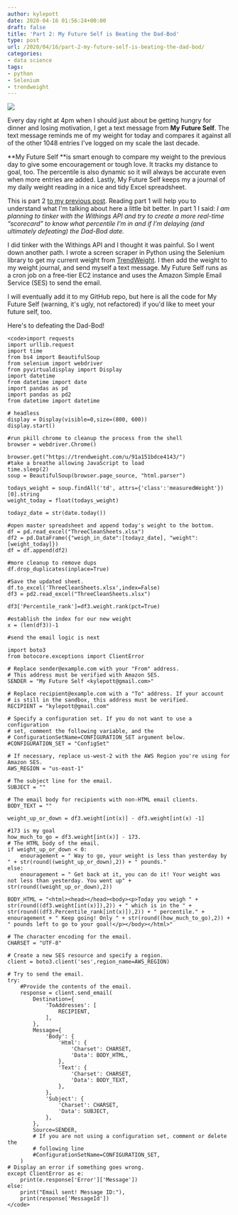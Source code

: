```yaml
---
author: kylepott
date: 2020-04-16 01:56:24+00:00
draft: false
title: 'Part 2: My Future Self is Beating the Dad-Bod'
type: post
url: /2020/04/16/part-2-my-future-self-is-beating-the-dad-bod/
categories:
- data science
tags:
- python
- Selenium
- trendweight
---
```



![](https://technicalagain.com/wp-content/uploads/2020/04/Screenshot-from-2020-04-15-20-46-13.png)






Every day right at 4pm when I should just about be getting hungry for dinner and losing motivation, I get a text message from **My Future Self**.  The text message reminds me of my weight for today and compares it against all of the other 1048 entries I've logged on my scale the last decade.







**My Future Self **is smart enough to compare my weight to the previous day to give some encouragement or tough love.  It tracks my distance to goal, too.  The percentile is also dynamic so it will always be accurate even when more entries are added.  Lastly, My Future Self keeps my a journal of my daily weight reading in a nice and tidy Excel spreadsheet.







This is part 2 [to my previous post](https://technicalagain.com/2020/04/14/according-to-facebook-i-will-have-a-dad-bod-on-june-28-2021/).  Reading part 1 will help you to understand what I'm talking about here a little bit better. In part 1 I said: _I am planning to tinker with the Withings API and try to create a more real-time “scorecard” to know what percentile I’m in and if I’m delaying (and ultimately defeating) the Dad-Bod date._







I did tinker with the Withings API and I thought it was painful.  So I went down another path.  I wrote a screen scraper in Python using the Selenium library to get my current weight from [TrendWeight](https://trendweight.com/dashboard/). I then add the weight to my weight journal, and send myself a text message.  My Future Self runs as a cron job on a free-tier EC2 instance and uses the Amazon Simple Email Service (SES) to send the email. 







I will eventually add it to my GitHub repo, but here is all the code for My Future Self (warning, it's ugly, not refactored) if you'd like to meet your future self, too.







Here's to defeating the Dad-Bod!






    
    <code>import requests
    import urllib.request
    import time
    from bs4 import BeautifulSoup
    from selenium import webdriver
    from pyvirtualdisplay import Display
    import datetime
    from datetime import date
    import pandas as pd
    import pandas as pd2
    from datetime import datetime
    
    # headless
    display = Display(visible=0,size=(800, 600))
    display.start()
    
    #run pkill chrome to cleanup the process from the shell
    browser = webdriver.Chrome()
    
    browser.get("https://trendweight.com/u/91a151bdce4143/")
    #take a breathe allowing JavaScript to load
    time.sleep(2)
    soup = BeautifulSoup(browser.page_source, "html.parser")
    
    todays_weight = soup.findAll('td', attrs={'class':'measuredWeight'})[0].string
    weight_today = float(todays_weight)
    
    todayz_date = str(date.today())
    
    #open master spreadsheet and append today's weight to the bottom.
    df = pd.read_excel("ThreeCleanSheets.xlsx")
    df2 = pd.DataFrame({"weigh_in_date":[todayz_date], "weight":[weight_today]}) 
    df = df.append(df2)
    
    #more cleanup to remove dups
    df.drop_duplicates(inplace=True)
    
    #Save the updated sheet.
    df.to_excel('ThreeCleanSheets.xlsx',index=False)
    df3 = pd2.read_excel("ThreeCleanSheets.xlsx")
    
    df3['Percentile_rank']=df3.weight.rank(pct=True)
    
    #establish the index for our new weight
    x = (len(df3))-1
    
    #send the email logic is next
    
    import boto3
    from botocore.exceptions import ClientError
    
    # Replace sender@example.com with your "From" address.
    # This address must be verified with Amazon SES.
    SENDER = "My Future Self <kylepott@gmail.com>"
    
    # Replace recipient@example.com with a "To" address. If your account 
    # is still in the sandbox, this address must be verified.
    RECIPIENT = "kylepott@gmail.com"
    
    # Specify a configuration set. If you do not want to use a configuration
    # set, comment the following variable, and the 
    # ConfigurationSetName=CONFIGURATION_SET argument below.
    #CONFIGURATION_SET = "ConfigSet"
    
    # If necessary, replace us-west-2 with the AWS Region you're using for Amazon SES.
    AWS_REGION = "us-east-1"
    
    # The subject line for the email.
    SUBJECT = ""
    
    # The email body for recipients with non-HTML email clients.
    BODY_TEXT = ""
    
    weight_up_or_down = df3.weight[int(x)] - df3.weight[int(x) -1]
    
    #173 is my goal
    how_much_to_go = df3.weight[int(x)] - 173.
    # The HTML body of the email.
    if weight_up_or_down < 0:
        enouragement = " Way to go, your weight is less than yesterday by " + str(round((weight_up_or_down),2)) + " pounds."
    else:
        enouragement = " Get back at it, you can do it! Your weight was not less than yesterday. You went up" + str(round((weight_up_or_down),2))
    
    BODY_HTML = "<html><head></head><body><p>Today you weigh " + str(round((df3.weight[int(x)]),2)) + " which is in the " + str(round((df3.Percentile_rank[int(x)]),2)) + " percentile." + enouragement + " Keep going! Only " + str(round((how_much_to_go),2)) + " pounds left to go to your goal!</p></body></html>"
    
    # The character encoding for the email.
    CHARSET = "UTF-8"
    
    # Create a new SES resource and specify a region.
    client = boto3.client('ses',region_name=AWS_REGION)
    
    # Try to send the email.
    try:
        #Provide the contents of the email.
        response = client.send_email(
            Destination={
                'ToAddresses': [
                    RECIPIENT,
                ],
            },
            Message={
                'Body': {
                    'Html': {
                        'Charset': CHARSET,
                        'Data': BODY_HTML,
                    },
                    'Text': {
                        'Charset': CHARSET,
                        'Data': BODY_TEXT,
                    },
                },
                'Subject': {
                    'Charset': CHARSET,
                    'Data': SUBJECT,
                },
            },
            Source=SENDER,
            # If you are not using a configuration set, comment or delete the
            # following line
            #ConfigurationSetName=CONFIGURATION_SET,
        )
    # Display an error if something goes wrong.	
    except ClientError as e:
        print(e.response['Error']['Message'])
    else:
        print("Email sent! Message ID:"),
        print(response['MessageId'])
    </code>









